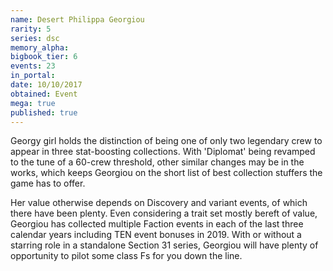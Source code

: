 ```yaml
---
name: Desert Philippa Georgiou
rarity: 5
series: dsc
memory_alpha:
bigbook_tier: 6
events: 23
in_portal:
date: 10/10/2017
obtained: Event
mega: true
published: true
---
```


Georgy girl holds the distinction of being one of only two legendary crew to appear in three stat-boosting collections. With 'Diplomat' being revamped to the tune of a 60-crew threshold, other similar changes may be in the works, which keeps Georgiou on the short list of best collection stuffers the game has to offer.

Her value otherwise depends on Discovery and variant events, of which there have been plenty. Even considering a trait set mostly bereft of value, Georgiou has collected multiple Faction events in each of the last three calendar years including TEN event bonuses in 2019. With or without a starring role in a standalone Section 31 series, Georgiou will have plenty of opportunity to pilot some class Fs for you down the line.
